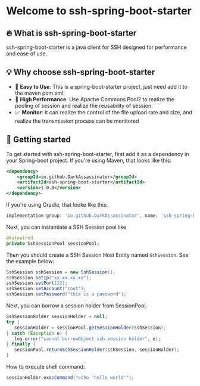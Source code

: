 # Welcome to ssh-spring-boot-starter

## :fire: What is ssh-spring-boot-starter
ssh-spring-boot-starter is a java client for SSH designed for performance and ease of use.

## :bulb: Why choose ssh-spring-boot-starter
+ 🎯 **Easy to Use**: This is a spring-boot-starter project, just need add it to the maven pom.xml.
+ 🚀 **High Performance**: Use Apache Commons Pool2 to realize the pooling of session and realize the reusability of session.
+ 📈 **Monitor**: It can realize the control of the file upload rate and size, and realize the transmission process can be monitored

## 👣 Getting started

To get started with ssh-spring-boot-starter, first add it as a dependency in your Spring-boot project. 
If you're using Maven, that looks like this:

```xml
<dependency>
    <groupId>io.github.DarkAssassinator</groupId>
    <artifactId>ssh-spring-boot-starter</artifactId>
    <version>1.0.0</version>
</dependency>
```
If you're using Gradle, that looke like this:
```gradle
implementation group: 'io.github.DarkAssassinator', name: 'ssh-spring-boot-starter', version: '1.0.0'
```
Next, you can instantiate a SSH Session pool like
```java
@Autowired
private SshSessionPool sessionPool;
```
Then you should create a SSH Session Host Entity named `SshSession`. See the example below:
```java
SshSession sshSession = new SshSession();
sshSession.setIp("xx.xx.xx.xx");
sshSession.setPort(22);
sshSession.setAccount("root");
sshSession.setPassword("this is a password");
```
Next, you can borrow a session holder from SessionPool.
```java
SshSessionHolder sessionHolder = null;
try {
   sessionHolder = sessionPool.getSessionHolder(sshSession);
} catch (Exception e) {
   log.error("cannot borrowObject ssh session holder", e);
} finally {
   sessionPool.returnSshSessionHolder(sshSession, sessionHolder);
}
```
How to execute shell command:
```java
sessionHolder.execCommand("echo 'hello world'");
```


